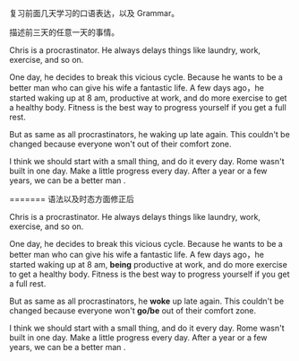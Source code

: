 复习前面几天学习的口语表达，以及 Grammar。



描述前三天的任意一天的事情。



Chris is a procrastinator. He always delays things like laundry, work, exercise, and so on.

One day, he decides to break this vicious cycle. Because he wants to be a better man who can give his wife a fantastic life. A few days ago，he started waking up at 8 am, productive at work, and do more exercise to get a healthy body. Fitness is the best way to progress yourself if you get a full rest. 

But as same as all procrastinators, he waking up late again. This couldn't be changed because everyone won't out of their comfort zone. 

I think we should start with a small thing, and do it every day. Rome wasn't built in one day. Make a little progress every day. After a year or a few years, we can be a better man .





======= 语法以及时态方面修正后

Chris is a procrastinator. He always delays things like laundry, work, exercise, and so on.

One day, he decides to break this vicious cycle. Because he wants to be a better man who can give his wife a fantastic life. A few days ago，he started waking up at 8 am, **being** productive at work, and do more exercise to get a healthy body. Fitness is the best way to progress yourself if you get a full rest. 

But as same as all procrastinators, he **woke** up late again. This couldn't be changed because everyone won't **go/be** out of their comfort zone. 

I think we should start with a small thing, and do it every day. Rome wasn't built in one day. Make a little progress every day. After a year or a few years, we can be a better man .